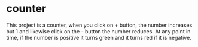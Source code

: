 # counter
This project is a counter, when you click on + button, the number increases but 1 and likewise click on the - button the number reduces. At any point in time, if the number is positive it turns green and it turns red if it is negative.
